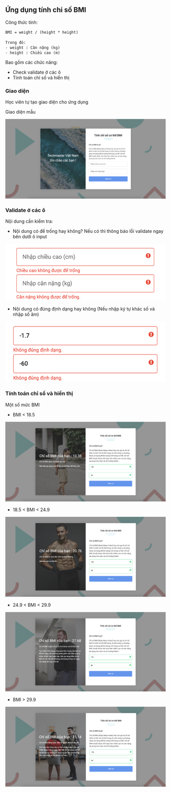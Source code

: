 ## Ứng dụng tính chỉ số BMI

Công thức tính:

```
BMI = weight / (height * height)

Trong đó:
- weight : Cân nặng (kg)
- height : Chiều cao (m)
```

Bao gồm các chức năng:
- Check validate ở các ô
- Tính toán chỉ số và hiển thị

### Giao diện

Học viên tự tạo giao diện cho ứng dụng

Giao diện mẫu

![](./images/theme.png)

### Validate ở các ô

Nội dung cần kiểm tra:

- Nội dung có để trống hay không? Nếu có thì thông báo lỗi validate ngay bên dưới ô input

![](./images/img_01.png)

- Nội dung có đúng định dạng hay không (Nếu nhập ký tự khác số và nhập số âm)

![](./images/img_02.png)

### Tính toán chỉ số và hiển thị

Một số mức BMI

- BMI < 18.5

![](./images/result_01.png)

- 18.5 < BMI < 24.9

![](./images/result_02.png)

- 24.9 < BMI < 29.9

![](./images/result_03.png)

- BMI > 29.9

![](./images/result_04.png)




